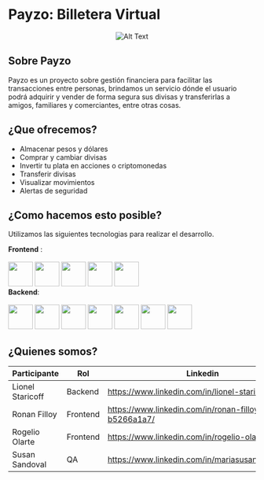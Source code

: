 # Payzo: Billetera Virtual

<p align="center">
  <img src="https://raw.githubusercontent.com/No-Country/c17-41-ft-java/main/payzo.svg" alt="Alt Text">
</p>

## Sobre Payzo
Payzo es un proyecto sobre gestión financiera para facilitar las transacciones entre personas, brindamos un servicio dónde el usuario podrá adquirir y vender de forma segura sus divisas y transferirlas a amigos, familiares y comerciantes, entre otras cosas.
## ¿Que ofrecemos?
- Almacenar pesos y dólares
- Comprar y cambiar divisas
- Invertir tu plata en acciones o criptomonedas
- Transferir divisas
- Visualizar movimientos
- Alertas de seguridad
## ¿Como hacemos esto posible?
Utilizamos las siguientes tecnologias para realizar el desarrollo.
<div>
  <strong>Frontend</strong> : <br><br>
   <img src=https://user-images.githubusercontent.com/25181517/117447155-6a868a00-af3d-11eb-9cfe-245df15c9f3f.png width="50" height="50">
   <img src=https://user-images.githubusercontent.com/25181517/183897015-94a058a6-b86e-4e42-a37f-bf92061753e5.png width="50" height="50">
   <img src=https://github-production-user-asset-6210df.s3.amazonaws.com/62091613/261395532-b40892ef-efb8-4b0e-a6b5-d1cfc2f3fc35.png width="50" height="50">
   <img src=https://user-images.githubusercontent.com/25181517/183898054-b3d693d4-dafb-4808-a509-bab54cf5de34.png width="50" height="50">
   <img src=https://user-images.githubusercontent.com/25181517/192108891-d86b6220-e232-423a-bf5f-90903e6887c3.png width="50" height="50"><br>
  <strong>Backend</strong>: <br><br>
   <img src=https://user-images.githubusercontent.com/25181517/117201156-9a724800-adec-11eb-9a9d-3cd0f67da4bc.png width="50" height="50">
   <img src=https://user-images.githubusercontent.com/25181517/117201470-f6d56780-adec-11eb-8f7c-e70e376cfd07.png width="50" height="50">
   <img src=https://user-images.githubusercontent.com/25181517/192108890-200809d1-439c-4e23-90d3-b090cf9a4eea.png width="50" height="50">
   <img src=https://user-images.githubusercontent.com/25181517/183896128-ec99105a-ec1a-4d85-b08b-1aa1620b2046.png width="50" height="50">
   <img src=https://user-images.githubusercontent.com/25181517/192109061-e138ca71-337c-4019-8d42-4792fdaa7128.png width="50" height="50">
   <img src=https://user-images.githubusercontent.com/25181517/192107858-fe19f043-c502-4009-8c47-476fc89718ad.png width="50" height="50">
   <img src=https://raw.githubusercontent.com/No-Country/c17-41-ft-java/main/selenium.jpg width="50" height="50">
 
 </div>
 
 ## ¿Quienes somos?
 
| Participante     | Rol       | Linkedin        |
|------------------|-----------|-----------------|
| Lionel Staricoff | Backend   | https://www.linkedin.com/in/lionel-staricoff |
| Ronan Filloy     | Frontend  | https://www.linkedin.com/in/ronan-filloy-b5266a1a7/ |
| Rogelio Olarte   | Frontend  | https://www.linkedin.com/in/rogelio-olarte/ |
| Susan Sandoval   |    QA     | https://www.linkedin.com/in/mariasusanasandoval/ |
